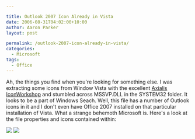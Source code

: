 ```yaml
---

title: Outlook 2007 Icon Already in Vista
date: 2006-08-31T04:02:00+10:00
author: Aaron Parker
layout: post

permalink: /outlook-2007-icon-already-in-vista/
categories:
  - Microsoft
tags:
  - Office
---
```

Ah, the things you find when you're looking for something else. I was extracting some icons from Window Vista with the excellent [Axialis IconWorkshop](http://www.axialis.com/iconworkshop/) and stumbled across MSSVP.DLL in the SYSTEM32 folder. It looks to be a part of Windows Seach. Well, this file has a number of Outlook icons in it and I don't even have Office 2007 installed on that particular installation of Vista. What a strange behemoth Microsoft is. Here's a look at the file properties and icons contained within:

![]({{site.baseurl}}/media/2006/08/1000.14.79.MSSVP.png)  ![]({{site.baseurl}}/media/2006/08/1000.14.78.OutlookIcons.png)